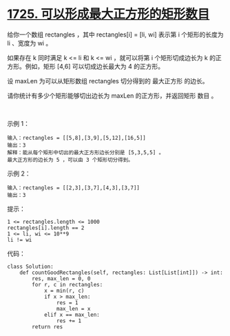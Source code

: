 # [1725. 可以形成最大正方形的矩形数目](https://leetcode.cn/problems/number-of-rectangles-that-can-form-the-largest-square/)

给你一个数组 rectangles ，其中 rectangles[i] = [li, wi] 表示第 i 个矩形的长度为 li 、宽度为 wi 。

如果存在 k 同时满足 k <= li 和 k <= wi ，就可以将第 i 个矩形切成边长为 k 的正方形。例如，矩形 [4,6] 可以切成边长最大为 4 的正方形。

设 maxLen 为可以从矩形数组 rectangles 切分得到的 最大正方形 的边长。

请你统计有多少个矩形能够切出边长为 maxLen 的正方形，并返回矩形 数目 。

 

示例 1：
```
输入：rectangles = [[5,8],[3,9],[5,12],[16,5]]
输出：3
解释：能从每个矩形中切出的最大正方形边长分别是 [5,3,5,5] 。
最大正方形的边长为 5 ，可以由 3 个矩形切分得到。
```
示例 2：
```
输入：rectangles = [[2,3],[3,7],[4,3],[3,7]]
输出：3
```

提示：
```
1 <= rectangles.length <= 1000
rectangles[i].length == 2
1 <= li, wi <= 10**9
li != wi
```

代码：
```python3
class Solution:
    def countGoodRectangles(self, rectangles: List[List[int]]) -> int:
        res, max_len = 0, 0
        for r, c in rectangles:
            x = min(r, c)
            if x > max_len:
                res = 1
                max_len = x
            elif x == max_len:
                res += 1
        return res
```